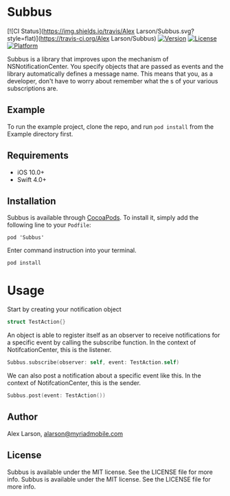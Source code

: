 # Subbus

[![CI Status](https://img.shields.io/travis/Alex Larson/Subbus.svg?style=flat)](https://travis-ci.org/Alex Larson/Subbus)
[![Version](https://img.shields.io/cocoapods/v/Subbus.svg?style=flat)](https://cocoapods.org/pods/Subbus)
[![License](https://img.shields.io/cocoapods/l/Subbus.svg?style=flat)](https://cocoapods.org/pods/Subbus)
[![Platform](https://img.shields.io/cocoapods/p/Subbus.svg?style=flat)](https://cocoapods.org/pods/Subbus)


Subbus is a library that improves upon the mechanism of NSNotificationCenter. You specify objects that are passed as events and the library automatically defines a message name. This means that you, as a developer, don't have to worry about remember what the s of your various subscriptions are.

## Example

To run the example project, clone the repo, and run `pod install` from the Example directory first.

## Requirements
- iOS 10.0+
- Swift 4.0+


## Installation

Subbus is available through [CocoaPods](https://cocoapods.org). To install
it, simply add the following line to your `Podfile`:

```
pod 'Subbus'
```

Enter command instruction into your terminal.

```
pod install
```

# Usage
Start by creating your notification object
```swift
struct TestAction{}
```

An object is able to register itself as an observer to receive notifications for a specific event by calling the subscribe function. In the context of NotifcationCenter, this is the listener.
```swift
Subbus.subscribe(observer: self, event: TestAction.self)
```

We can also post a notification about a specific event like this. In the context of NotifcationCenter, this is the sender. 
```swift
Subbus.post(event: TestAction())
```

## Author

Alex Larson, alarson@myriadmobile.com


## License

Subbus is available under the MIT license. See the LICENSE file for more info.
Subbus is available under the MIT license. See the LICENSE file for more info.
